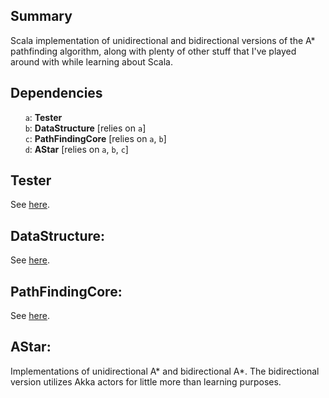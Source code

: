 ## Summary

Scala implementation of unidirectional and bidirectional versions of the A* pathfinding algorithm, along with plenty of other stuff that I've played around with while learning about Scala.

## Dependencies

&nbsp;&nbsp;&nbsp;&nbsp;&nbsp;&nbsp;`a`: **Tester**<br>
&nbsp;&nbsp;&nbsp;&nbsp;&nbsp;&nbsp;`b`: **DataStructure** [relies on `a`]<br>
&nbsp;&nbsp;&nbsp;&nbsp;&nbsp;&nbsp;`c`: **PathFindingCore** [relies on `a`, `b`]<br>
&nbsp;&nbsp;&nbsp;&nbsp;&nbsp;&nbsp;`d`: **AStar** [relies on `a`, `b`, `c`]

## Tester
See [here](https://github.com/TheBizzle/Tester).

## DataStructure:
See [here](https://github.com/TheBizzle/DataStructure).

## PathFindingCore:
See [here](https://github.com/TheBizzle/PathFindingCore).

## AStar:
Implementations of unidirectional A* and bidirectional A*.  The bidirectional version utilizes Akka actors for little more than learning purposes.

